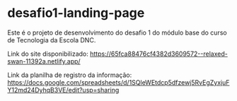 # desafio1-landing-page
Este é o projeto de desenvolvimento do desafio 1 do módulo base do curso de Tecnologia da Escola DNC.

Link do site disponibilizado: https://65fca88476cf4382d3609572--relaxed-swan-11392a.netlify.app/

Link da planilha de registro da informação: https://docs.google.com/spreadsheets/d/1SQleWEtdcp5dfzewj5RvEgZyxjuFY12md24DyhqB3VE/edit?usp=sharing
